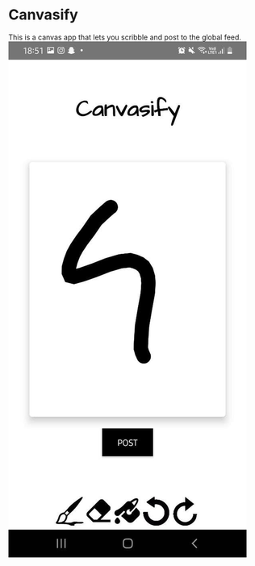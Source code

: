 # Canvasify
This is a canvas app that lets you scribble and post to the global feed. <br />
![Screenshot](https://github.com/ashishkamathi/Canvasify/blob/main/screenshot_canvasify.jpg)
